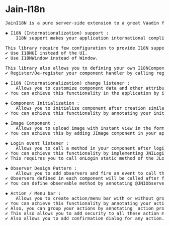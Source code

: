 Jain-I18n
=========
<pre>
JainI18N is a pure server-side extension to a great Vaadin framework, providing extra collection of common use cases usually used in almost any vaadin-based web application. There are couple of libraries available to support these features, but either they are missing some of the use cases or they need component registration logic to be written by the developer. This library aims to help you save development time by reusing pre-defined components :

◆ I18N (Internationalization) support :
	I18N support makes your application international compliant by using pure Java messaging API (i. e.  resource bundle). This library almost support all the Vaadin components.  

This library require few configuration to provide I18N support in your application
✔ Use I18NUI instead of the UI.
✔ Use I18NWindow instead of Window.
	
This library also allows you to defining your own I18NComponentHandler for a specific component.
✔ Register/De-register your component handler by calling register/deRegister static method of I18NComponentHandlerFactory in initialize method of ApplicationUI class.

◆ I18N (Internationalization) change listener : 
	Allows you to customize component data and other attributes on local change.
✔ You can achieve this functionality in the application by implementing I18NChangeListener  interface on your component.

◆ Component Initialization :
	Allows you to initialize component after creation similar to post construct call back in EJB. This initialization happens during I18N component registration API.
✔ You can achieve this functionality by annotating your initialization method by @JNIComponentInit annotation.

◆ Image Component :
	Allows you to upload image with instant view in the form.
✔ You can achieve this by adding JImage component in your application.

◆ Login event listener :
	Allows you to call a method in your component after login event accures.
✔ You can achieve this functionality by implementing JNILoginListenr on your component.
✔ This requires you to call onLogin static method of the JLoginHandler by passing UI object.

◆ Observer Design Pattern :
	Allows you to add observers and fire an event to call these observable methods.
✔ Observers defined in each component will be called after firing an event in from the application.
✔ You can define observable method by annotating @JNIObserver annotation.

◆ Action / Menu bar :
	Allows you to create action/menu bar with or without grouping by annotations.
✔ You can achieve this functionality by annotating your action method with @JNAction annotation.
✔ Also, you can group your actions by annotating  action provider component or class by annotating them with @JNGroups or @JNGroup annotations.
✔ This also allows you to add security to all these action methods to control visibility. You can achieve security by providing a security provider which should implemnet JNISecured.
✔ Also allows you to add confirmation dialog for any action.
</pre>
